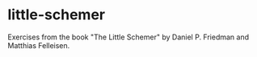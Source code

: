 # little-schemer

Exercises from the book "The Little Schemer" by Daniel P. Friedman and Matthias Felleisen.

